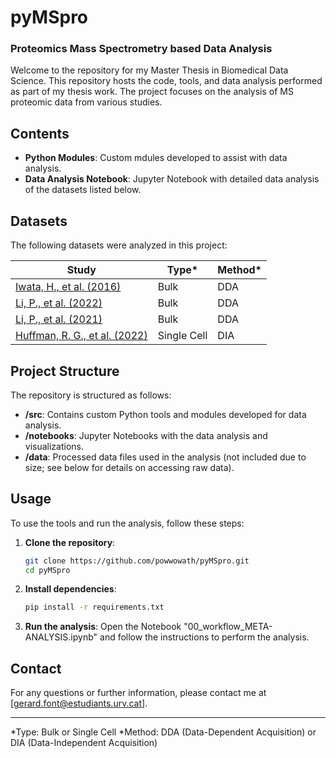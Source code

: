 # pyMSpro
### Proteomics Mass Spectrometry based Data Analysis 

Welcome to the repository for my Master Thesis in Biomedical Data Science. This repository hosts the code, tools, and data analysis performed as part of my thesis work. The project focuses on the analysis of MS proteomic data from various studies.

## Contents

- **Python Modules**: Custom mdules developed to assist with data analysis.
- **Data Analysis Notebook**: Jupyter Notebook with detailed data analysis of the datasets listed below.

## Datasets

The following datasets were analyzed in this project:

| Study | Type* | Method* |
|-------|-------|---------|
| [Iwata, H., et al. (2016)](https://www.nature.com/articles/ncomms12849) | Bulk | DDA |
| [Li, P., et al. (2022)](https://link.springer.com/article/10.1631/jzus.B2100930) | Bulk | DDA |
| [Li, P., et al. (2021)](https://pubmed.ncbi.nlm.nih.gov/34267761/) | Bulk | DDA |
| [Huffman, R. G., et al. (2022)](https://www.nature.com/articles/s41592-023-01830-1) | Single Cell | DIA |

## Project Structure

The repository is structured as follows:

- **/src**: Contains custom Python tools and modules developed for data analysis.
- **/notebooks**: Jupyter Notebooks with the data analysis and visualizations.
- **/data**: Processed data files used in the analysis (not included due to size; see below for details on accessing raw data).

## Usage

To use the tools and run the analysis, follow these steps:

1. **Clone the repository**:
    ```bash
    git clone https://github.com/powwowath/pyMSpro.git
    cd pyMSpro
    ```

2. **Install dependencies**:
    ```bash
    pip install -r requirements.txt
    ```

3. **Run the analysis**:
    Open the Notebook "00_workflow_META-ANALYSIS.ipynb" and follow the instructions to perform the analysis.

## Contact

For any questions or further information, please contact me at [gerard.font@estudiants.urv.cat].

---

*Type: Bulk or Single Cell
*Method: DDA (Data-Dependent Acquisition) or DIA (Data-Independent Acquisition)

